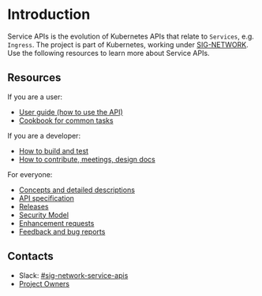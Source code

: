 <!--
Copyright 2019 The Kubernetes Authors.

Licensed under the Apache License, Version 2.0 (the "License");
you may not use this file except in compliance with the License.
You may obtain a copy of the License at

     http://www.apache.org/licenses/LICENSE-2.0

Unless required by applicable law or agreed to in writing, software
distributed under the License is distributed on an "AS IS" BASIS,
WITHOUT WARRANTIES OR CONDITIONS OF ANY KIND, either express or implied.
See the License for the specific language governing permissions and
limitations under the License.
-->

# Introduction

Service APIs is the evolution of Kubernetes APIs that relate to `Services`, e.g. `Ingress`.
The project is part of Kubernetes, working under [SIG-NETWORK][sig-network].
Use the following resources to learn more about Service APIs.

[sig-network]: https://groups.google.com/g/kubernetes-sig-network

## Resources

If you are a user:

* [User guide (how to use the API)](userguide.md)
* [Cookbook for common tasks](cookbook.md)

If you are a developer:

* [How to build and test](devguide.md)
* [How to contribute, meetings, design docs](community.md)

For everyone:

* [Concepts and detailed descriptions](concepts.md)
* [API specification](spec.md)
* [Releases](releases.md)
* [Security Model](security-model.md)
* [Enhancement requests](enhancement-requests.md)
* [Feedback and bug reports](feedback.md)

## Contacts

- Slack: [#sig-network-service-apis](https://kubernetes.slack.com/messages/sig-network-service-apis)
- [Project Owners](https://raw.githubusercontent.com/kubernetes-sigs/service-apis/master/OWNERS)